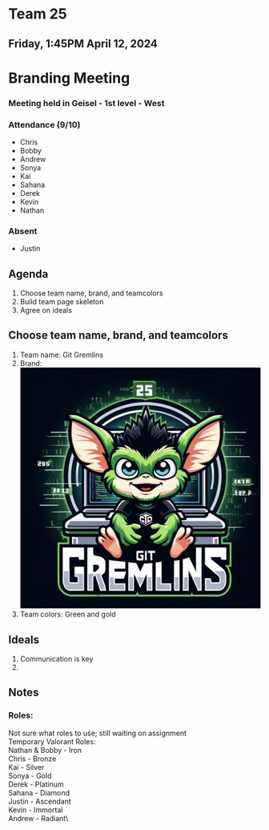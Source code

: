 # Team 25
## Friday, 1:45PM April 12, 2024

# Branding Meeting
### Meeting held in Geisel - 1st level - West

### Attendance (9/10)
- Chris
- Bobby
- Andrew
- Sonya
- Kai
- Sahana
- Derek
- Kevin
- Nathan

### Absent
- Justin



## Agenda
1. Choose team name, brand, and teamcolors
2. Build team page skeleton
3. Agree on ideals

## Choose team name, brand, and teamcolors
1. Team name: Git Gremlins
2. Brand: ![Logo](/admin/branding/Git%20Gremlins%20Logo.png)
3. Team colors: Green and gold

## Ideals
1. Communication is key
2. 


## Notes

### Roles:

Not sure what roles to use; still waiting on assignment\
Temporary Valorant Roles:\
Nathan & Bobby - Iron\
Chris - Bronze\
Kai - Silver\
Sonya - Gold\
Derek - Platinum\
Sahana - Diamond\
Justin - Ascendant\
Kevin - Immortal\
Andrew - Radiant\
